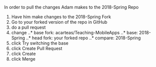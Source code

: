 In order to pull the changes Adam makes to the 2018-Spring Repo

1. Have him make changes to the 2018-Spring Fork
2. Go to your forked version of the repo in GitHub
3. do a pull request
4. change
	..* base fork: acarteas/Teaching-MobileApps
	..* base: 2018-Spring
	..* head fork: your forked repo
	..* compare: 2018-Spring
5. click Try switching the base
6. click Create Pull Request
7. click Create
8. click Merge
